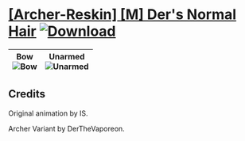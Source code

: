 # [\[Archer-Reskin\] \[M\] Der's Normal Hair](https://git.io/Jn3U4) [![Download](https://img.shields.io/badge/Download--red?style=social&logo=github)](https://git.io/Jn34P)

| <b>Bow</b><br/><img alt="Bow" src="https://git.io/JnOwY"/> | <b>Unarmed</b><br/><img alt="Unarmed" src="https://git.io/JnOwy"/> |
| :---: | :---: |

## Credits

Original animation by IS.

Archer Variant by DerTheVaporeon.


